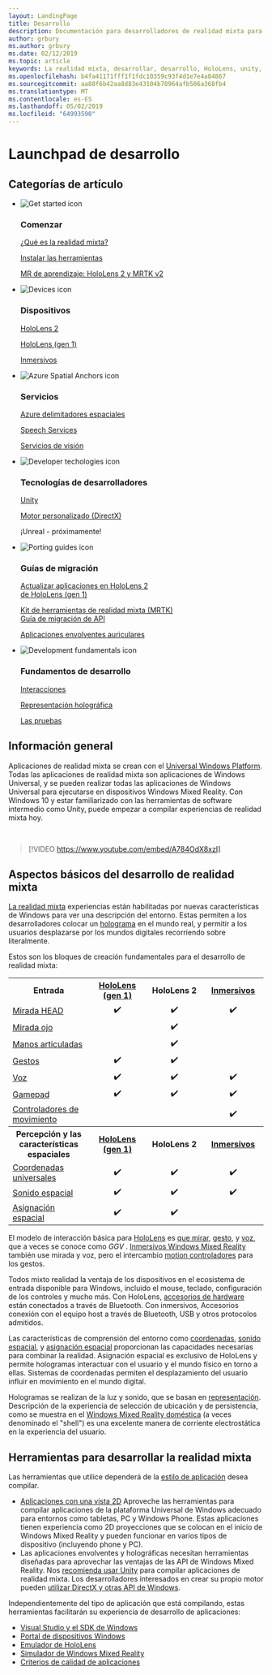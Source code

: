 ```yaml
---
layout: LandingPage
title: Desarrollo
description: Documentación para desarrolladores de realidad mixta para HoloLens e inmersivos.
author: grbury
ms.author: grbury
ms.date: 02/12/2019
ms.topic: article
keywords: La realidad mixta, desarrollar, desarrollo, HoloLens, unity, directx
ms.openlocfilehash: b4fa41171fff1f1fdc10359c93f4d1e7e4a84867
ms.sourcegitcommit: aa88f6b42aa8d83e43104b78964afb506a368fb4
ms.translationtype: MT
ms.contentlocale: es-ES
ms.lasthandoff: 05/02/2019
ms.locfileid: "64993590"
---
```

# <a name="development-launchpad"></a>Launchpad de desarrollo

## <a name="article-categories"></a>Categorías de artículo


<ul class="panelContent cardsF">
    <li>
        <div class="cardSize">
            <div class="cardPadding">
                <div class="card">
                    <div class="cardImageOuter">
                        <div class="cardImage">
                            <img src="images/GetStartedIcon.png" alt="Get started icon">
                        </div>
                    </div>
                    <div class="cardText">
                        <h3>Comenzar</h3>
                        <p>
                            <a href="mixed-reality.md">¿Qué es la realidad mixta?</a>
                        </p>
                        <p>
                            <a href="install-the-tools.md">Instalar las herramientas</a>
                        </p>
                        <p>
                            <a href="mrlearning-base-ch1.md">MR de aprendizaje: HoloLens 2 y MRTK v2</a>
                        </p>
                    </div>
                </div>
            </div>
        </div>
    </li>
        <li>
        <div class="cardSize">
            <div class="cardPadding">
                <div class="card">
                    <div class="cardImageOuter">
                        <div class="cardImage">
                            <img src="images/HoloLens_Icon_120x130.png" alt="Devices icon">
                        </div>
                    </div>
                    <div class="cardText">
                        <h3>Dispositivos</h3>
                          <p>
                            <a href="https://www.microsoft.com/hololens/hardware" target="_blank">HoloLens 2</a>
                        </p>
                        <p>
                            <a href="hololens-hardware-details.md">HoloLens (gen 1)</a>
                        </p>
                        <p>
                            <a href="immersive-headset-hardware-details.md">Inmersivos</a>
                        </p>
                    </div>
                </div>
            </div>
        </div>
    </li>
    <li>
        <div class="cardSize">
            <div class="cardPadding">
                <div class="card">
                    <div class="cardImageOuter">
                        <div class="cardImage">
                            <img src="images/AzureSpatialAnchors_Icon_120x130.png" alt="Azure Spatial Anchors icon">
                        </div>
                    </div>
                    <div class="cardText">
                        <h3>Servicios</h3>
                        <p>
                            <a href="https://docs.microsoft.com/azure/spatial-anchors" target="_blank">Azure delimitadores espaciales</a>
                        </p>
                        <p>
                            <a href="https://docs.microsoft.com/azure/cognitive-services/speech-service/" target="_blank">Speech Services</a>
                        </p>
                        <p>
                            <a href="https://docs.microsoft.com/azure/cognitive-services/computer-vision/" target="_blank">Servicios de visión</a>
                        </p>
                    </div>
                </div>
            </div>
        </div>
    </li>
    <li>
        <div class="cardSize">
            <div class="cardPadding">
                <div class="card">
                    <div class="cardImageOuter">
                        <div class="cardImage">
                            <img src="images/Unity_Icon_120x130.png" alt="Developer techologies icon">
                        </div>
                    </div>
                    <div class="cardText">
                        <h3>Tecnologías de desarrolladores</h3>
                        <p>
                            <a href="unity-development-overview.md">Unity</a>
                        </p>
                        <p>
                            <a href="directx-development-overview.md">Motor personalizado (DirectX)</a>
                        </p>
                        <p>
¡Unreal - próximamente!
                        </p>                
                    </div>
                </div>
            </div>
        </div>
    </li>
    <li>
        <div class="cardSize">
            <div class="cardPadding">
                <div class="card">
                    <div class="cardImageOuter">
                        <div class="cardImage">
                            <img src="images/PortingGuides-icon_120x130.png" alt="Porting guides icon">
                        </div>
                    </div>
                    <div class="cardText">
                        <h3>Guías de migración</h3>
                        <p>
                            <a href="mrtk-porting-guide.md">Actualizar aplicaciones en HoloLens 2<br>de HoloLens (gen 1)</a>
                        </p>
                        <p>
                            <a href="https://microsoft.github.io/MixedRealityToolkit-Unity/Documentation/HTKToMRTKPortingGuide.html">Kit de herramientas de realidad mixta (MRTK)<br>Guía de migración de API</a>
                        </p>
                        <p>
                            <a href="porting-guides.md">Aplicaciones envolventes auriculares</a>
                        </p>
                    </div>
                </div>
            </div>
        </div>
    </li>
    <li>
        <div class="cardSize">
            <div class="cardPadding">
                <div class="card">
                    <div class="cardImageOuter">
                        <div class="cardImage">
                            <img src="images/App_patterns_Icon_120x130.png" alt="Development fundamentals icon">
                        </div>
                    </div>
                    <div class="cardText">
                        <h3>Fundamentos de desarrollo</h3>
                        <p>
                            <a href="Interaction-fundamentals.md">Interacciones</a>
                        </p>
                        <p>
                            <a href="rendering.md">Representación holográfica</a>
                        </p>
                         <p>
                            <a href="testing-your-app-on-hololens.md">Las pruebas</a>
                        </p>                    
                    </div>
                </div>
            </div>
        </div>
    </li>    
</ul>

## <a name="overview"></a>Información general

Aplicaciones de realidad mixta se crean con el [Universal Windows Platform](https://dev.windows.com/getstarted). Todas las aplicaciones de realidad mixta son aplicaciones de Windows Universal, y se pueden realizar todas las aplicaciones de Windows Universal para ejecutarse en dispositivos Windows Mixed Reality. Con Windows 10 y estar familiarizado con las herramientas de software intermedio como Unity, puede empezar a compilar experiencias de realidad mixta hoy.

<br>

>[!VIDEO https://www.youtube.com/embed/A784OdX8xzI]

## <a name="basics-of-mixed-reality-development"></a>Aspectos básicos del desarrollo de realidad mixta

[La realidad mixta](mixed-reality.md) experiencias están habilitadas por nuevas características de Windows para ver una descripción del entorno. Estas permiten a los desarrolladores colocar un [holograma](hologram.md) en el mundo real, y permitir a los usuarios desplazarse por los mundos digitales recorriendo sobre literalmente. 

Estos son los bloques de creación fundamentales para el desarrollo de realidad mixta:

<table>
<tr>
<th style="width:175px">Entrada</th><th style="width:125px; text-align: center;"><a href="hololens-hardware-details.md">HoloLens (gen 1)</a></th><th style="width:125px; text-align: center;">HoloLens 2</a></th><th style="width:125px; text-align: center;"> <a href="immersive-headset-hardware-details.md">Inmersivos</a></th>
</tr><tr>
<td> <a href="gaze.md">Mirada HEAD</a></td><td style="text-align: center;">✔️</td><td style="text-align: center;">✔️</td><td style="text-align: center;">✔️</td>
</tr><tr>
<td> <a href="gaze.md">Mirada ojo</a></td><td></td><td style="text-align: center;">✔️</td><td></td>
</tr><tr>
 <td> <a href="gestures.md">Manos articuladas</a></td><td></td><td style="text-align: center;">✔️</td><td></td>
</tr><tr>
<td> <a href="gestures.md">Gestos</a></td><td style="text-align: center;">✔️</td><td style="text-align: center;">✔️</td><td></td>
</tr><tr>
<td> <a href="voice-input.md">Voz</a></td><td style="text-align: center;">✔️</td><td style="text-align: center;">✔️</td><td style="text-align: center;">✔️</td>
</tr><tr>
<td> <a href="hardware-accessories.md">Gamepad</a></td><td style="text-align: center;">✔️</td><td style="text-align: center;">✔️</td><td style="text-align: center;">✔️</td>
</tr><tr>
<td> <a href="motion-controllers.md">Controladores de movimiento</a></td><td></td><td></td><td style="text-align: center;">✔️</td>
</tr><tr>
<th style="width:175px">Percepción y las características espaciales</th><th style="width:125px; text-align: center;"><a href="hololens-hardware-details.md">HoloLens (gen 1)</a></th><th style="width:125px; text-align: center;">HoloLens 2</a></th><th style="width:125px; text-align: center;"> <a href="immersive-headset-hardware-details.md">Inmersivos</a></th>
</tr><tr>
<td> <a href="coordinate-systems.md">Coordenadas universales</a></td><td style="text-align: center;">✔️</td><td style="text-align: center;">✔️</td><td style="text-align: center;">✔️</td>
</tr><tr>
<td> <a href="spatial-sound.md">Sonido espacial</a></td><td style="text-align: center;">✔️</td><td style="text-align: center;">✔️</td><td style="text-align: center;">✔️</td>
</tr><tr>
<td> <a href="spatial-mapping.md">Asignación espacial</a></td><td style="text-align: center;">✔️</td><td style="text-align: center;">✔️</td><td></td>
</tr>
</table>



El modelo de interacción básica para [HoloLens](hololens-hardware-details.md) es [que mirar](gaze.md), [gesto](gestures.md), y [voz](voice-input.md), que a veces se conoce como *GGV* . [Inmersivos Windows Mixed Reality](immersive-headset-hardware-details.md) también use mirada y voz, pero el intercambio [motion controladores](motion-controllers.md) para los gestos.

Todos mixto realidad la ventaja de los dispositivos en el ecosistema de entrada disponible para Windows, incluido el mouse, teclado, configuración de los controles y mucho más. Con HoloLens, [accesorios de hardware](hardware-accessories.md) están conectados a través de Bluetooth. Con inmersivos, Accesorios conexión con el equipo host a través de Bluetooth, USB y otros protocolos admitidos.

Las características de comprensión del entorno como [coordenadas](coordinate-systems.md), [sonido espacial](spatial-sound.md), y [asignación espacial](spatial-mapping.md) proporcionan las capacidades necesarias para combinar la realidad. Asignación espacial es exclusivo de HoloLens y permite hologramas interactuar con el usuario y el mundo físico en torno a ellas. Sistemas de coordenadas permiten el desplazamiento del usuario influir en movimiento en el mundo digital.

Hologramas se realizan de la luz y sonido, que se basan en [representación](rendering.md). Descripción de la experiencia de selección de ubicación y de persistencia, como se muestra en el [Windows Mixed Reality doméstica](navigating-the-windows-mixed-reality-home.md) (a veces denominado el "shell") es una excelente manera de corriente electrostática en la experiencia del usuario.

## <a name="tools-for-developing-for-mixed-reality"></a>Herramientas para desarrollar la realidad mixta

Las herramientas que utilice dependerá de la [estilo de aplicación](app-views.md) desea compilar.
* [Aplicaciones con una vista 2D](building-2d-apps.md) Aproveche las herramientas para compilar aplicaciones de la plataforma Universal de Windows adecuado para entornos como tabletas, PC y Windows Phone. Estas aplicaciones tienen experiencia como 2D proyecciones que se colocan en el inicio de Windows Mixed Reality y pueden funcionar en varios tipos de dispositivo (incluyendo phone y PC).
* Las aplicaciones envolventes y holográficas necesitan herramientas diseñadas para aprovechar las ventajas de las API de Windows Mixed Reality. Nos [recomienda usar Unity](unity-development-overview.md) para compilar aplicaciones de realidad mixta. Los desarrolladores interesados en crear su propio motor pueden [utilizar DirectX y otras API de Windows](directx-development-overview.md).

Independientemente del tipo de aplicación que está compilando, estas herramientas facilitarán su experiencia de desarrollo de aplicaciones:
* [Visual Studio y el SDK de Windows](using-visual-studio.md)
* [Portal de dispositivos Windows](using-the-windows-device-portal.md)
* [Emulador de HoloLens](using-the-hololens-emulator.md)
* [Simulador de Windows Mixed Reality](using-the-windows-mixed-reality-simulator.md)
* [Criterios de calidad de aplicaciones](app-quality-criteria.md)

